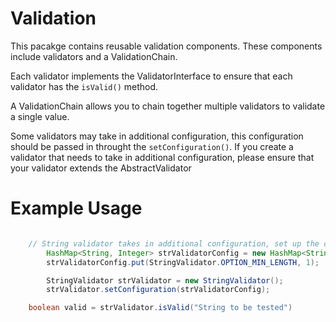 # Validation

This pacakge contains reusable validation components. These components include validators and a ValidationChain.

Each validator implements the ValidatorInterface to ensure that each validator has the `isValid()` method.

A ValidationChain allows you to chain together multiple validators to validate a single value.

Some validators may take in additional configuration, this configuration should be passed in throught the `setConfiguration()`. If you create a validator that needs to take in additional configuration, please ensure that your validator extends the AbstractValidator

# Example Usage

```java

	// String validator takes in additional configuration, set up the configuration
        HashMap<String, Integer> strValidatorConfig = new HashMap<String, Integer>();
        strValidatorConfig.put(StringValidator.OPTION_MIN_LENGTH, 1);

        StringValidator strValidator = new StringValidator();
        strValidator.setConfiguration(strValidatorConfig);

	boolean valid = strValidator.isValid("String to be tested")
```
